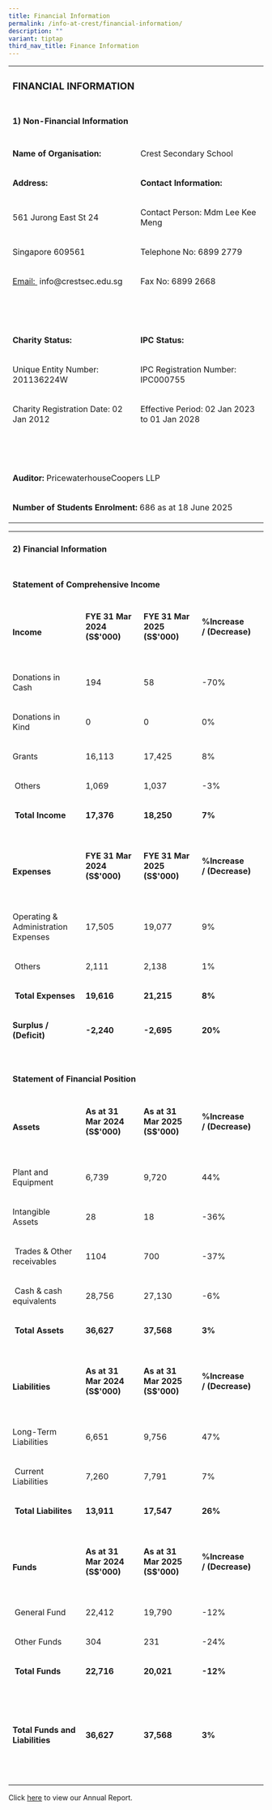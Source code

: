 ```yaml
---
title: Financial Information
permalink: /info-at-crest/financial-information/
description: ""
variant: tiptap
third_nav_title: Finance Information
---
```

<table style="minWidth: 50px">
<colgroup>
<col>
<col>
</colgroup>
<tbody>
<tr>
<td rowspan="1" colspan="2">
<h3>FINANCIAL INFORMATION</h3>
</td>
</tr>
<tr>
<td rowspan="1" colspan="2">
<h4>1) Non-Financial Information</h4>
</td>
</tr>
<tr>
<td rowspan="1" colspan="1">
<p><strong>Name of Organisation:</strong>
</p>
</td>
<td rowspan="1" colspan="1">
<p>Crest Secondary School</p>
</td>
</tr>
<tr>
<td rowspan="1" colspan="1">
<p><strong>Address:</strong>
</p>
</td>
<td rowspan="1" colspan="1">
<p><strong>Contact Information:</strong>
</p>
</td>
</tr>
<tr>
<td rowspan="1" colspan="1">
<p>561 Jurong East St 24</p>
</td>
<td rowspan="1" colspan="1">
<p>Contact Person: Mdm Lee Kee Meng</p>
</td>
</tr>
<tr>
<td rowspan="1" colspan="1">
<p>Singapore 609561</p>
</td>
<td rowspan="1" colspan="1">
<p>Telephone No: 6899 2779</p>
</td>
</tr>
<tr>
<td rowspan="1" colspan="1">
<p><a href="mailto:info@crestsec.edu.sg" rel="noopener noreferrer nofollow" target="_blank">Email:&nbsp;</a>
<a rel="noopener noreferrer nofollow" target="_blank">info@crestsec.edu.sg</a>
</p>
</td>
<td rowspan="1" colspan="1">
<p>Fax No: 6899 2668</p>
</td>
</tr>
<tr>
<td rowspan="1" colspan="1">
<p>&nbsp;</p>
</td>
<td rowspan="1" colspan="1">
<p>&nbsp;</p>
</td>
</tr>
<tr>
<td rowspan="1" colspan="1">
<p><strong>Charity Status:&nbsp;</strong>
</p>
</td>
<td rowspan="1" colspan="1">
<p><strong>IPC Status:</strong>
</p>
</td>
</tr>
<tr>
<td rowspan="1" colspan="1">
<p>Unique Entity Number: 201136224W</p>
</td>
<td rowspan="1" colspan="1">
<p>IPC Registration Number: IPC000755</p>
</td>
</tr>
<tr>
<td rowspan="1" colspan="1">
<p>Charity Registration Date: 02 Jan 2012</p>
</td>
<td rowspan="1" colspan="1">
<p>Effective Period: 02 Jan 2023 to 01 Jan 2028</p>
</td>
</tr>
<tr>
<td rowspan="1" colspan="1">
<p>&nbsp;</p>
</td>
<td rowspan="1" colspan="1">
<p>&nbsp;</p>
</td>
</tr>
<tr>
<td rowspan="1" colspan="2">
<p><strong>Auditor:</strong> PricewaterhouseCoopers LLP</p>
</td>
</tr>
<tr>
<td rowspan="1" colspan="2">
<p><strong>Number of Students Enrolment:</strong> 686 as at 18 June 2025</p>
</td>
</tr>
</tbody>
</table>
<p></p>
<table style="minWidth: 100px">
<colgroup>
<col>
<col>
<col>
<col>
</colgroup>
<tbody>
<tr>
<td rowspan="1" colspan="2">
<h4>2) Financial Information</h4>
</td>
<td rowspan="1" colspan="1">
<p></p>
</td>
<td rowspan="1" colspan="1">
<p></p>
</td>
</tr>
<tr>
<td rowspan="1" colspan="3">
<h4>Statement of Comprehensive Income</h4>
</td>
<td rowspan="1" colspan="1">
<p></p>
</td>
</tr>
<tr>
<td rowspan="2" colspan="1">
<p><strong>Income</strong>
</p>
</td>
<td rowspan="1" colspan="1">
<p><strong>FYE 31 Mar 2024 (S$'000)</strong>
</p>
</td>
<td rowspan="1" colspan="1">
<p><strong>FYE 31 Mar 2025 (S$'000)</strong>
</p>
</td>
<td rowspan="1" colspan="1">
<p><strong>%Increase /&nbsp;(Decrease)</strong>
</p>
</td>
</tr>
<tr>
<td rowspan="1" colspan="1">
<p></p>
</td>
<td rowspan="1" colspan="1">
<p></p>
</td>
<td rowspan="1" colspan="1">
<p></p>
</td>
</tr>
<tr>
<td rowspan="1" colspan="1">
<p>Donations in Cash</p>
</td>
<td rowspan="1" colspan="1">
<p>194</p>
</td>
<td rowspan="1" colspan="1">
<p>58</p>
</td>
<td rowspan="1" colspan="1">
<p>-70%</p>
</td>
</tr>
<tr>
<td rowspan="1" colspan="1">
<p>Donations in Kind</p>
</td>
<td rowspan="1" colspan="1">
<p>0</p>
</td>
<td rowspan="1" colspan="1">
<p>0</p>
</td>
<td rowspan="1" colspan="1">
<p>0%</p>
</td>
</tr>
<tr>
<td rowspan="1" colspan="1">
<p>Grants</p>
</td>
<td rowspan="1" colspan="1">
<p>16,113</p>
</td>
<td rowspan="1" colspan="1">
<p>17,425</p>
</td>
<td rowspan="1" colspan="1">
<p>8%</p>
</td>
</tr>
<tr>
<td rowspan="1" colspan="1">
<p>&nbsp;Others</p>
</td>
<td rowspan="1" colspan="1">
<p>1,069</p>
</td>
<td rowspan="1" colspan="1">
<p>1,037</p>
</td>
<td rowspan="1" colspan="1">
<p>-3%</p>
</td>
</tr>
<tr>
<td rowspan="1" colspan="1">
<p><strong>&nbsp;Total Income</strong>
</p>
</td>
<td rowspan="1" colspan="1">
<p><strong>17,376</strong>
</p>
</td>
<td rowspan="1" colspan="1">
<p><strong>18,250</strong>
</p>
</td>
<td rowspan="1" colspan="1">
<p><strong>7%</strong>
</p>
</td>
</tr>
<tr>
<td rowspan="1" colspan="1">
<p></p>
</td>
<td rowspan="1" colspan="1">
<p></p>
</td>
<td rowspan="1" colspan="1">
<p></p>
</td>
<td rowspan="1" colspan="1">
<p></p>
</td>
</tr>
<tr>
<td rowspan="2" colspan="1">
<p><strong>Expenses</strong>
</p>
</td>
<td rowspan="1" colspan="1">
<p><strong>FYE 31 Mar 2024 (S$'000)</strong>
</p>
</td>
<td rowspan="1" colspan="1">
<p><strong>FYE 31 Mar 2025 (S$'000)</strong>
</p>
</td>
<td rowspan="1" colspan="1">
<p><strong>%Increase /&nbsp;(Decrease)</strong>
</p>
</td>
</tr>
<tr>
<td rowspan="1" colspan="1">
<p></p>
</td>
<td rowspan="1" colspan="1">
<p></p>
</td>
<td rowspan="1" colspan="1">
<p></p>
</td>
</tr>
<tr>
<td rowspan="1" colspan="1">
<p>Operating &amp;
<br>Administration Expenses</p>
</td>
<td rowspan="1" colspan="1">
<p>17,505</p>
</td>
<td rowspan="1" colspan="1">
<p>19,077</p>
</td>
<td rowspan="1" colspan="1">
<p>9%</p>
</td>
</tr>
<tr>
<td rowspan="1" colspan="1">
<p>&nbsp;Others</p>
</td>
<td rowspan="1" colspan="1">
<p>2,111</p>
</td>
<td rowspan="1" colspan="1">
<p>2,138</p>
</td>
<td rowspan="1" colspan="1">
<p>1%</p>
</td>
</tr>
<tr>
<td rowspan="1" colspan="1">
<p><strong>&nbsp;Total Expenses</strong>
</p>
</td>
<td rowspan="1" colspan="1">
<p><strong>19,616</strong>
</p>
</td>
<td rowspan="1" colspan="1">
<p><strong>21,215</strong>
</p>
</td>
<td rowspan="1" colspan="1">
<p><strong>8%</strong>
</p>
</td>
</tr>
<tr>
<td rowspan="1" colspan="1">
<p><strong>Surplus / (Deficit)</strong>
</p>
</td>
<td rowspan="1" colspan="1">
<p><strong>-2,240</strong>
</p>
</td>
<td rowspan="1" colspan="1">
<p><strong>-2,695</strong>
</p>
</td>
<td rowspan="1" colspan="1">
<p><strong>20%</strong>
</p>
</td>
</tr>
<tr>
<td rowspan="1" colspan="1">
<p></p>
</td>
<td rowspan="1" colspan="1">
<p></p>
</td>
<td rowspan="1" colspan="1">
<p></p>
</td>
<td rowspan="1" colspan="1">
<p></p>
</td>
</tr>
<tr>
<td rowspan="1" colspan="3">
<h4>Statement of Financial Position</h4>
</td>
<td rowspan="1" colspan="1">
<p></p>
</td>
</tr>
<tr>
<td rowspan="2" colspan="1">
<p><strong>Assets</strong>
</p>
</td>
<td rowspan="1" colspan="1">
<p><strong>As at 31 Mar 2024 (S$'000)</strong>
</p>
</td>
<td rowspan="1" colspan="1">
<p><strong>As at 31 Mar 2025 (S$'000)</strong>
</p>
</td>
<td rowspan="1" colspan="1">
<p><strong>%Increase /&nbsp;(Decrease)</strong>
</p>
</td>
</tr>
<tr>
<td rowspan="1" colspan="1">
<p></p>
</td>
<td rowspan="1" colspan="1">
<p></p>
</td>
<td rowspan="1" colspan="1">
<p></p>
</td>
</tr>
<tr>
<td rowspan="1" colspan="1">
<p>Plant and Equipment</p>
</td>
<td rowspan="1" colspan="1">
<p>6,739</p>
</td>
<td rowspan="1" colspan="1">
<p>9,720</p>
</td>
<td rowspan="1" colspan="1">
<p>44%</p>
</td>
</tr>
<tr>
<td rowspan="1" colspan="1">
<p>Intangible Assets</p>
</td>
<td rowspan="1" colspan="1">
<p>28</p>
</td>
<td rowspan="1" colspan="1">
<p>18</p>
</td>
<td rowspan="1" colspan="1">
<p>-36%</p>
</td>
</tr>
<tr>
<td rowspan="1" colspan="1">
<p>&nbsp;Trades &amp; Other receivables</p>
</td>
<td rowspan="1" colspan="1">
<p>1104</p>
</td>
<td rowspan="1" colspan="1">
<p>700</p>
</td>
<td rowspan="1" colspan="1">
<p>-37%</p>
</td>
</tr>
<tr>
<td rowspan="1" colspan="1">
<p>&nbsp;Cash &amp; cash equivalents</p>
</td>
<td rowspan="1" colspan="1">
<p>28,756</p>
</td>
<td rowspan="1" colspan="1">
<p>27,130</p>
</td>
<td rowspan="1" colspan="1">
<p>-6%</p>
</td>
</tr>
<tr>
<td rowspan="1" colspan="1">
<p><strong>&nbsp;Total Assets</strong>
</p>
</td>
<td rowspan="1" colspan="1">
<p><strong>36,627</strong>
</p>
</td>
<td rowspan="1" colspan="1">
<p><strong>37,568</strong>
</p>
</td>
<td rowspan="1" colspan="1">
<p><strong>3%</strong>
</p>
</td>
</tr>
<tr>
<td rowspan="1" colspan="1">
<p></p>
</td>
<td rowspan="1" colspan="1">
<p></p>
</td>
<td rowspan="1" colspan="1">
<p></p>
</td>
<td rowspan="1" colspan="1">
<p></p>
</td>
</tr>
<tr>
<td rowspan="2" colspan="1">
<p><strong>Liabilities</strong>
</p>
</td>
<td rowspan="1" colspan="1">
<p><strong>As at 31 Mar 2024 (S$'000)</strong>
</p>
</td>
<td rowspan="1" colspan="1">
<p><strong>As at 31 Mar 2025 (S$'000)</strong>
</p>
</td>
<td rowspan="1" colspan="1">
<p><strong>%Increase /&nbsp;(Decrease)</strong>
</p>
</td>
</tr>
<tr>
<td rowspan="1" colspan="1">
<p></p>
</td>
<td rowspan="1" colspan="1">
<p></p>
</td>
<td rowspan="1" colspan="1">
<p></p>
</td>
</tr>
<tr>
<td rowspan="1" colspan="1">
<p>Long-Term Liabilities</p>
</td>
<td rowspan="1" colspan="1">
<p>6,651</p>
</td>
<td rowspan="1" colspan="1">
<p>9,756</p>
</td>
<td rowspan="1" colspan="1">
<p>47%</p>
</td>
</tr>
<tr>
<td rowspan="1" colspan="1">
<p>&nbsp;Current Liabilities</p>
</td>
<td rowspan="1" colspan="1">
<p>7,260</p>
</td>
<td rowspan="1" colspan="1">
<p>7,791</p>
</td>
<td rowspan="1" colspan="1">
<p>7%</p>
</td>
</tr>
<tr>
<td rowspan="1" colspan="1">
<p><strong>&nbsp;Total Liabilites</strong>
</p>
</td>
<td rowspan="1" colspan="1">
<p><strong>13,911</strong>
</p>
</td>
<td rowspan="1" colspan="1">
<p><strong>17,547</strong>
</p>
</td>
<td rowspan="1" colspan="1">
<p><strong>26%</strong>
</p>
</td>
</tr>
<tr>
<td rowspan="1" colspan="1">
<p></p>
</td>
<td rowspan="1" colspan="1">
<p></p>
</td>
<td rowspan="1" colspan="1">
<p></p>
</td>
<td rowspan="1" colspan="1">
<p></p>
</td>
</tr>
<tr>
<td rowspan="2" colspan="1">
<p><strong>Funds</strong>
</p>
</td>
<td rowspan="1" colspan="1">
<p><strong>As at 31 Mar 2024 (S$'000)</strong>
</p>
</td>
<td rowspan="1" colspan="1">
<p><strong>As at 31 Mar 2025 (S$'000)</strong>
</p>
</td>
<td rowspan="1" colspan="1">
<p><strong>%Increase /&nbsp;(Decrease)</strong>
</p>
</td>
</tr>
<tr>
<td rowspan="1" colspan="1">
<p></p>
</td>
<td rowspan="1" colspan="1">
<p></p>
</td>
<td rowspan="1" colspan="1">
<p></p>
</td>
</tr>
<tr>
<td rowspan="1" colspan="1">
<p>&nbsp;General Fund</p>
</td>
<td rowspan="1" colspan="1">
<p>22,412</p>
</td>
<td rowspan="1" colspan="1">
<p>19,790</p>
</td>
<td rowspan="1" colspan="1">
<p>-12%</p>
</td>
</tr>
<tr>
<td rowspan="1" colspan="1">
<p>&nbsp;Other Funds</p>
</td>
<td rowspan="1" colspan="1">
<p>304</p>
</td>
<td rowspan="1" colspan="1">
<p>231</p>
</td>
<td rowspan="1" colspan="1">
<p>-24%</p>
</td>
</tr>
<tr>
<td rowspan="1" colspan="1">
<p><strong>&nbsp;Total Funds</strong>
</p>
</td>
<td rowspan="1" colspan="1">
<p><strong>22,716</strong>
</p>
</td>
<td rowspan="1" colspan="1">
<p><strong>20,021</strong>
</p>
</td>
<td rowspan="1" colspan="1">
<p><strong>-12%</strong>
</p>
</td>
</tr>
<tr>
<td rowspan="1" colspan="1">
<p>&nbsp;</p>
</td>
<td rowspan="1" colspan="1">
<p>&nbsp;</p>
</td>
<td rowspan="1" colspan="1">
<p>&nbsp;</p>
</td>
<td rowspan="1" colspan="1">
<p>&nbsp;</p>
</td>
</tr>
<tr>
<td rowspan="1" colspan="1">
<p><strong>Total Funds and Liabilities</strong>
</p>
</td>
<td rowspan="1" colspan="1">
<p><strong>36,627</strong>
</p>
</td>
<td rowspan="1" colspan="1">
<p><strong>37,568</strong>
</p>
</td>
<td rowspan="1" colspan="1">
<p><strong>3%</strong>
</p>
</td>
</tr>
<tr>
<td rowspan="1" colspan="1">
<p>&nbsp;</p>
</td>
<td rowspan="1" colspan="1">
<p>&nbsp;</p>
</td>
<td rowspan="1" colspan="1">
<p>&nbsp;</p>
</td>
<td rowspan="1" colspan="1">
<p>&nbsp;</p>
</td>
</tr>
</tbody>
</table>
<p>Click <a href="https://www.charities.gov.sg/_layouts/15/CPInternet/SearchOrgProfile.aspx?q=OGFiMGI3N2MtNzk2NS1lMzExLThmZGEtMDA1MDU2YjMwNDg1" rel="noopener nofollow" target="_blank">here</a> to
view our Annual Report.</p>
<p></p>